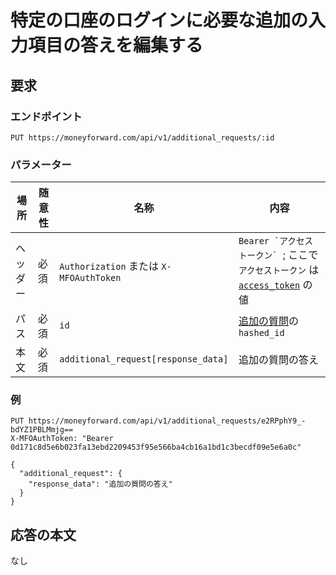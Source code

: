 # 特定の口座のログインに必要な追加の入力項目の答えを編集する

## 要求

### エンドポイント

```
PUT https://moneyforward.com/api/v1/additional_requests/:id
```

### パラメーター

場所 | 随意性 | 名称 | 内容
---- | ---- | ---- | ---
ヘッダー | 必須 | `Authorization` または `X-MFOAuthToken` | ```Bearer `アクセストークン` ```; ここで `アクセストークン` は [`access_token`](token.md) の値
パス | 必須 | `id` | [追加の質問](additional_requests_create.md)の `hashed_id`
本文 | 必須 | `additional_request[response_data]` | 追加の質問の答え

### 例

```
PUT https://moneyforward.com/api/v1/additional_requests/e2RPphY9_-bdYZ1PBLMmjg==
X-MFOAuthToken: "Bearer 0d171c8d5e6b023fa13ebd2209453f95e566ba4cb16a1bd1c3becdf09e5e6a0c"

{
  "additional_request": {
    "response_data": "追加の質問の答え"
  }
}
```

## 応答の本文

なし
